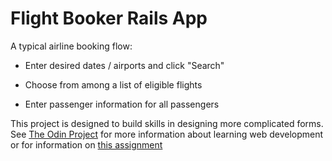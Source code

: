 # Flight Booker Rails App

A typical airline booking flow:

* Enter desired dates / airports and click "Search"

* Choose from among a list of eligible flights

* Enter passenger information for all passengers

This project is designed to build skills in designing more complicated forms. See [The Odin Project](http://www.theodinproject.com) for more information about learning web development or for information on [this assignment](http://www.theodinproject.com/courses/ruby-on-rails/lessons/building-advanced-forms?ref=lnav)
